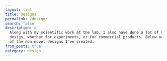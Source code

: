 ```yaml
---
layout: list
title: Designs
permalink: /design/
search: false
description: >
  Along with my scientific work at the lab, I also have done a lot of machine
  design, whether for experiments, or for commercial products. Below are some
  of the non-novel designs I've created.
from_posts: true
category: design
---
```

